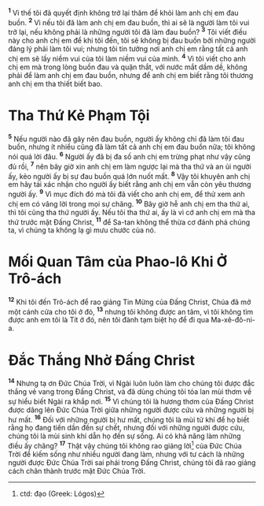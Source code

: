 <sup><b>1</b></sup> Vì thế tôi đã quyết định không trở lại thăm để khỏi làm anh chị em đau buồn. <sup><b>2</b></sup> Vì nếu tôi đã làm anh chị em đau buồn, thì ai sẽ là người làm tôi vui trở lại, nếu không phải là những người tôi đã làm đau buồn? <sup><b>3</b></sup> Tôi viết điều này cho anh chị em để khi tôi đến, tôi sẽ không bị đau buồn bởi những người đáng lý phải làm tôi vui; nhưng tôi tin tưởng nơi anh chị em rằng tất cả anh chị em sẽ lấy niềm vui của tôi làm niềm vui của mình. <sup><b>4</b></sup> Vì tôi viết cho anh chị em mà trong lòng buồn đau và quặn thắt, với nước mắt dầm dề, không phải để làm anh chị em đau buồn, nhưng để anh chị em biết rằng tôi thương anh chị em tha thiết biết bao.


# Tha Thứ Kẻ Phạm Tội
<sup><b>5</b></sup> Nếu người nào đã gây nên đau buồn, người ấy không chỉ đã làm tôi đau buồn, nhưng ít nhiều cũng đã làm tất cả anh chị em đau buồn nữa; tôi không nói quá lời đâu. <sup><b>6</b></sup> Người ấy đã bị đa số anh chị em trừng phạt như vậy cũng đủ rồi, <sup><b>7</b></sup> nên bây giờ xin anh chị em làm ngược lại mà tha thứ và an ủi người ấy, kẻo người ấy bị sự đau buồn quá lớn nuốt mất. <sup><b>8</b></sup> Vậy tôi khuyên anh chị em hãy tái xác nhận cho người ấy biết rằng anh chị em vẫn còn yêu thương người ấy. <sup><b>9</b></sup> Vì mục đích đó mà tôi đã viết cho anh chị em, để thử xem anh chị em có vâng lời trong mọi sự chăng. <sup><b>10</b></sup> Bây giờ hễ anh chị em tha thứ ai, thì tôi cũng tha thứ người ấy. Nếu tôi tha thứ ai, ấy là vì cớ anh chị em mà tha thứ trước mặt Đấng Christ, <sup><b>11</b></sup> để Sa-tan không thể thừa cơ đánh phá chúng ta, vì chúng ta không lạ gì mưu chước của nó.


# Mối Quan Tâm của Phao-lô Khi Ở Trô-ách
<sup><b>12</b></sup> Khi tôi đến Trô-ách để rao giảng Tin Mừng của Đấng Christ, Chúa đã mở một cánh cửa cho tôi ở đó, <sup><b>13</b></sup> nhưng tôi không được an tâm, vì tôi không tìm được anh em tôi là Tít ở đó, nên tôi đành tạm biệt họ để đi qua Ma-xê-đô-ni-a.


# Đắc Thắng Nhờ Đấng Christ
<sup><b>14</b></sup> Nhưng tạ ơn Đức Chúa Trời, vì Ngài luôn luôn làm cho chúng tôi được đắc thắng vẻ vang trong Đấng Christ, và đã dùng chúng tôi tỏa lan mùi thơm về sự hiểu biết Ngài ra khắp nơi. <sup><b>15</b></sup> Vì chúng tôi là hương thơm của Đấng Christ được dâng lên Đức Chúa Trời giữa những người được cứu và những người bị hư mất. <sup><b>16</b></sup> Đối với những người bị hư mất, chúng tôi là mùi tử khí để họ biết rằng họ đang tiến dần đến sự chết, nhưng đối với những người được cứu, chúng tôi là mùi sinh khí dẫn họ đến sự sống. Ai có khả năng làm những điều ấy chăng? <sup><b>17</b></sup> Thật vậy chúng tôi không rao giảng lời[^1] của Đức Chúa Trời để kiếm sống như nhiều người đang làm, nhưng với tư cách là những người được Đức Chúa Trời sai phái trong Đấng Christ, chúng tôi đã rao giảng cách chân thành trước mặt Đức Chúa Trời.

[^1]: ctd: đạo (Greek: Lógos)